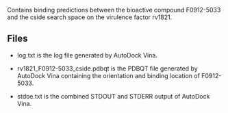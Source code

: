 Contains binding predictions between the bioactive compound F0912-5033 and the cside search space on the virulence factor rv1821.

## Files

- log.txt is the log file generated by AutoDock Vina.

- rv1821_F0912-5033_cside.pdbqt is the PDBQT file generated by AutoDock Vina containing the orientation and binding location of F0912-5033.

- stdoe.txt is the combined STDOUT and STDERR output of AutoDock Vina.

